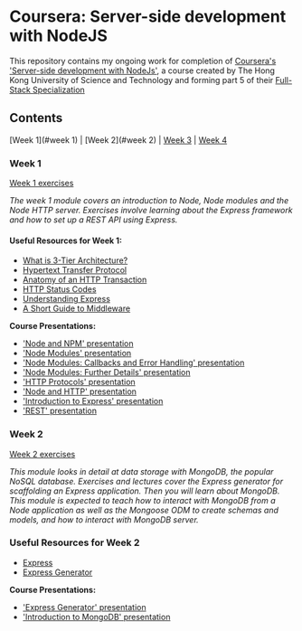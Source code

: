 # Coursera: Server-side development with NodeJS

This repository contains my ongoing work for completion of [Coursera's 'Server-side development with NodeJs'](https://www.coursera.org/learn/server-side-development), a course created by The Hong Kong University of Science and Technology and forming part 5 of their [Full-Stack Specialization](https://www.coursera.org/specializations/full-stack)

## Contents

[Week 1](#week 1) | [Week 2](#week 2) | [Week 3]() | [Week 4]()

### Week 1

[Week 1 exercises](./week_1)

_The week 1 module covers an introduction to Node, Node modules and the Node HTTP server. Exercises involve learning about the Express framework and how to set up a REST API using Express._

#### Useful Resources for Week 1:
- [What is 3-Tier Architecture?](http://www.tonymarston.net/php-mysql/3-tier-architecture.html)
- [Hypertext Transfer Protocol](https://en.wikipedia.org/wiki/Hypertext_Transfer_Protocol)
- [Anatomy of an HTTP Transaction](https://nodejs.org/en/docs/guides/anatomy-of-an-http-transaction/)
- [HTTP Status Codes](https://en.wikipedia.org/wiki/List_of_HTTP_status_codes)
- [Understanding Express](http://evanhahn.com/understanding-express/)
- [A Short Guide to Middleware](https://stephensugden.com/middleware_guide/)

 **Course Presentations:**
- ['Node and NPM' presentation](./week_1/resources/Node_and_NPM.pdf)
- ['Node Modules' presentation](./week_1/resources/Node_Modules.pdf)
- ['Node Modules: Callbacks and Error Handling' presentation](.week_1/resources/Node_Modules_Errors_Callbacks.pdf)
- ['Node Modules: Further Details' presentation](.week_1/resources/Node_Modules_Further.pdf)
- ['HTTP Protocols' presentation](.week_1/resources/HTTP_Protocol.pdf)
- ['Node and HTTP' presentation](.week_1/resources/Node_and_HTTP.pdf)
- ['Introduction to Express' presentation](.week_1/resources/Express_Intro.pdf)
- ['REST' presentation](.week_1/resources/REST.pdf)


### Week 2

[Week 2 exercises](./week_2)

_This module looks in detail at data storage with MongoDB, the popular NoSQL database. Exercises and lectures cover the Express generator for scaffolding an Express application. Then you will learn about MongoDB. This module is expected to teach how to interact with MongoDB from a Node application as well as the Mongoose ODM to create schemas and models, and  how to interact with MongoDB server._

### Useful Resources for Week 2
- [Express](http://expressjs.com/)
- [Express Generator](http://expressjs.com/en/starter/generator.html)


**Course Presentations:**

- ['Express Generator' presentation](./week_2/resources/Express_Generator.pdf)
- ['Introduction to MongoDB' presentation](./week_2/resources/MongoDB.pdf)
